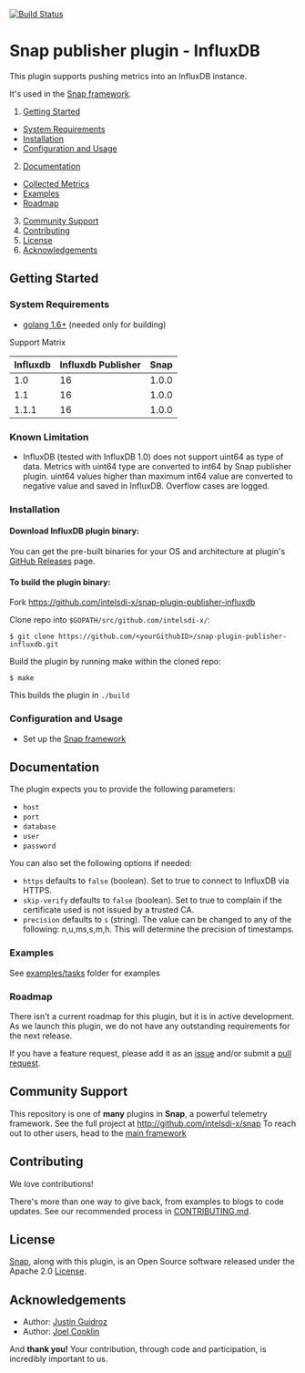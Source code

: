 [![Build Status](https://travis-ci.org/intelsdi-x/snap-plugin-publisher-influxdb.svg?branch=master)](https://travis-ci.org/intelsdi-x/snap-plugin-publisher-influxdb)

# Snap publisher plugin - InfluxDB

This plugin supports pushing metrics into an InfluxDB instance.

It's used in the [Snap framework](http://github.com/intelsdi-x/snap).

1. [Getting Started](#getting-started)
  * [System Requirements](#system-requirements)
  * [Installation](#installation)
  * [Configuration and Usage](#configuration-and-usage)
2. [Documentation](#documentation)
  * [Collected Metrics](#collected-metrics)
  * [Examples](#examples)
  * [Roadmap](#roadmap)
3. [Community Support](#community-support)
4. [Contributing](#contributing)
5. [License](#license)
6. [Acknowledgements](#acknowledgements)

## Getting Started

### System Requirements

* [golang 1.6+](https://golang.org/dl/) (needed only for building)

Support Matrix

Influxdb | Influxdb Publisher | Snap
-----|-----|-----
1.0 | 16 | 1.0.0
1.1 | 16 | 1.0.0
1.1.1 | 16 | 1.0.0

### Known Limitation

* InfluxDB (tested with InfluxDB 1.0) does not support uint64 as type of data. Metrics with uint64 type are converted to int64 by Snap publisher plugin. uint64 values higher than maximum int64 value are converted to negative value and saved in InfluxDB. Overflow cases are logged.

### Installation

#### Download InfluxDB plugin binary:
You can get the pre-built binaries for your OS and architecture at plugin's [GitHub Releases](https://github.com/intelsdi-x/snap-plugin-publisher-influxdb/releases) page.

#### To build the plugin binary:
Fork https://github.com/intelsdi-x/snap-plugin-publisher-influxdb

Clone repo into `$GOPATH/src/github.com/intelsdi-x/`:

```
$ git clone https://github.com/<yourGithubID>/snap-plugin-publisher-influxdb.git
```

Build the plugin by running make within the cloned repo:
```
$ make
```
This builds the plugin in `./build`

### Configuration and Usage
* Set up the [Snap framework](https://github.com/intelsdi-x/snap/blob/master/README.md#getting-started)

## Documentation

The plugin expects you to provide the following parameters:
 - `host`
 - `port`
 - `database`
 - `user`
 - `password`

You can also set the following options if needed:
 - `https` defaults to `false` (boolean). Set to true to connect to InfluxDB via HTTPS.
 - `skip-verify` defaults to `false` (boolean). Set to true to complain if the certificate used is not issued by a trusted CA.
 - `precision` defaults to `s` (string). The value can be changed to any of the following: n,u,ms,s,m,h. This will determine the precision of timestamps.

### Examples

See [examples/tasks](https://github.com/intelsdi-x/snap-plugin-publisher-influxdb/tree/master/examples/tasks) folder for examples


### Roadmap

There isn't a current roadmap for this plugin, but it is in active development. As we launch this plugin, we do not have any outstanding requirements for the next release.

If you have a feature request, please add it as an [issue](https://github.com/intelsdi-x/snap-plugin-publisher-influxdb/issues/new) and/or submit a [pull request](https://github.com/intelsdi-x/snap-plugin-publisher-influxdb/pulls).

## Community Support
This repository is one of **many** plugins in **Snap**, a powerful telemetry framework. See the full project at http://github.com/intelsdi-x/snap To reach out to other users, head to the [main framework](https://github.com/intelsdi-x/snap#community-support)

## Contributing
We love contributions! 

There's more than one way to give back, from examples to blogs to code updates. See our recommended process in [CONTRIBUTING.md](CONTRIBUTING.md).

## License
[Snap](http://github.com/intelsdi-x/snap), along with this plugin, is an Open Source software released under the Apache 2.0 [License](LICENSE).

## Acknowledgements
* Author: [Justin Guidroz](https://github.com/geauxvirtual)
* Author: [Joel Cooklin](https://github.com/jcooklin)

And **thank you!** Your contribution, through code and participation, is incredibly important to us.

